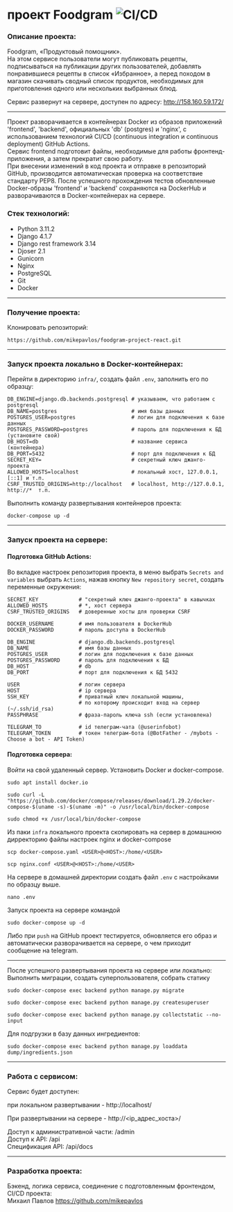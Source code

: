 # проект Foodgram ![CI/CD](https://github.com/mikepavlos/foodgram-project-react/actions/workflows/foodgram_workflow.yml/badge.svg)

### Описание проекта:

Foodgram, «Продуктовый помощник».  
На этом сервисе пользователи могут публиковать рецепты, 
подписываться на публикации других пользователей, 
добавлять понравившиеся рецепты в список «Избранное», 
а перед походом в магазин скачивать сводный список продуктов, 
необходимых для приготовления одного или нескольких выбранных блюд.

Сервис развернут на сервере, доступен по адресу: http://158.160.59.172/  

---

Проект разворачивается в контейнерах Docker из образов приложений 'frontend', 'backend', официальных 'db' (postgres) и 'nginx', с использованием технологий CI/CD 
(continuous integration и continuous deployment) GitHub Actions.  
Сервис frontend подготовит файлы, необходимые для работы фронтенд-приложения, а затем прекратит свою работу.  
При внесении изменений в код проекта и отправке в репозиторий GitHub, производится автоматическая проверка на соответствие стандарту PEP8. 
После успешного прохождения тестов обновленные Docker-образы 'frontend' и 'backend' сохраняются на DockerHub и разворачиваются в Docker-контейнерах на сервере.

### Стек технологий:

- Python 3.11.2
- Django 4.1.7
- Django rest framework 3.14
- Djoser 2.1
- Gunicorn 
- Nginx
- PostgreSQL
- Git
- Docker

---

### Получение проекта:

Клонировать репозиторий:

```commandline
https://github.com/mikepavlos/foodgram-project-react.git
```
---

### Запуск проекта локально в Docker-контейнерах:

Перейти в директорию `infra/`, создать файл `.env`, заполнить его по образцу:

```text
DB_ENGINE=django.db.backends.postgresql # указываем, что работаем с postgresql
DB_NAME=postgres                        # имя базы данных
POSTGRES_USER=postgres                  # логин для подключения к базе данных
POSTGRES_PASSWORD=postgres              # пароль для подключения к БД (установите свой)
DB_HOST=db                              # название сервиса (контейнера)
DB_PORT=5432                            # порт для подключения к БД
SECRET_KEY=                             # секретный ключ джанго-проекта
ALLOWED_HOSTS=localhost                 # локальный хост, 127.0.0.1, [::1] и т.п.
CSRF_TRUSTED_ORIGINS=http://localhost   # localhost, http://127.0.0.1, http://*  т.п.
```

Выполнить команду развертывания контейнеров проекта:

```commandline
docker-compose up -d
```

---

### Запуск проекта на сервере:

#### Подготовка GitHub Actions:

Во вкладке настроек репозитория проекта, в меню выбрать `Secrets and variables` выбрать `Actions`, нажав кнопку `New repository secret`, создать переменные окружения:

```
SECRET_KEY             # "секретный ключ джанго-проекта" в кавычках
ALLOWED_HOSTS          # *, хост сервера
CSRF_TRUSTED_ORIGINS   # доверенные хосты для проверки CSRF

DOCKER_USERNAME        # имя пользователя в DockerHub
DOCKER_PASSWORD        # пароль доступа в DockerHub

DB_ENGINE              # django.db.backends.postgresql
DB_NAME                # имя базы данных
POSTGRES_USER          # логин для подключения к базе данных
POSTGRES_PASSWORD      # пароль для подключения к БД
DB_HOST                # db
DB_PORT                # порт для подключения к БД 5432

USER                   # логин сервера
HOST                   # ip сервера
SSH_KEY                # приватный ключ локальной машины, 
                       # по которому происходит вход на сервер (~/.ssh/id_rsa)
PASSPHRASE             # фраза-пароль ключа ssh (если установлена)

TELEGRAM_TO            # id телеграм-чата (@userinfobot)
TELEGRAM_TOKEN         # токен телеграм-бота (@BotFather - /mybots - Choose a bot - API Token)
```

#### Подготовка сервера:

Войти на свой удаленный сервер.
Установить Docker и docker-compose.

```commandline
sudo apt install docker.io
```

```commandline
sudo curl -L "https://github.com/docker/compose/releases/download/1.29.2/docker-compose-$(uname -s)-$(uname -m)" -o /usr/local/bin/docker-compose
```

```commandline
sudo chmod +x /usr/local/bin/docker-compose
```

Из паки `infra` локального проекта cкопировать на сервер в домашнюю дирректорию файлы настроек nginx и docker-compose

```commandline
scp docker-compose.yaml <USER>@<HOST>:/home/<USER>
```

```commandline
scp nginx.conf <USER>@<HOST>:/home/<USER>
```

На сервере в домашней директории создать файл `.env` с настройками по образцу выше.

```commandline
nano .env
```

Запуск проекта на сервере командой

```commandline
sudo docker-compose up -d
```

Либо при `push` на GitHub проект тестируется, обновляется его образ и автоматически разворачивается на сервере, о чем приходит сообщение на telegram.

--- 
После успешного развертывания проекта на сервере или локально:  
Выполнить миграции, создать суперпользователя, собрать статику

```commandline
sudo docker-compose exec backend python manage.py migrate
```

```commandline
sudo docker-compose exec backend python manage.py createsuperuser
```

```commandline
sudo docker-compose exec backend python manage.py collectstatic --no-input 
```

Для подгрузки в базу данных ингредиентов:

```commandline
sudo docker-compose exec backend python manage.py loaddata dump/ingredients.json
```

---

### Работа с сервисом:

Сервис будет доступен:  

при локальном развертывании - http://localhost/  

При развертывании на сервере - http://<ip_адрес_хоста>/  

Доступ к административной части: <host>/admin  
Доступ к API: <host>/api  
Спецификация API: <host>/api/docs

---

### Разработка проекта:

Бэкенд, логика сервиса, соединение с подготовленным фронтендом, CI/CD проекта:  
Михаил Павлов https://github.com/mikepavlos
